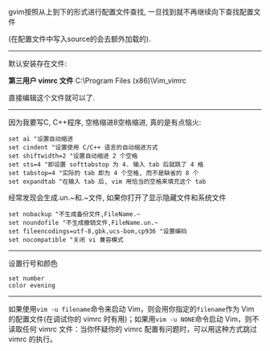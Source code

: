 gvim按照从上到下的形式进行配置文件查找, 一旦找到就不再继续向下查找配置文件

(在配置文件中写入source的会去额外加载的).

---

默认安装存在文件:

**第三用户 vimrc 文件** C:\Program Files (x86)\Vim\_vimrc

直接编辑这个文件就可以了.

---

因为我要写C, C++程序, 空格缩进8空格缩进, 真的是有点恼火:

```shell
set ai "设置自动缩进
set cindent "设置使用 C/C++ 语言的自动缩进方式
set shiftwidth=2 "设置自动缩进 2 个空格
set sts=4 "即设置 softtabstop 为 4. 输入 tab 后就跳了 4 格
set tabstop=4 "实际的 tab 即为 4 个空格, 而不是缺省的 8 个
set expandtab "在输入 tab 后, vim 用恰当的空格来填充这个 tab
```

经常发现会生成.un.~和.~文件, 如果你打开了显示隐藏文件和系统文件

```shell
set nobackup "不生成备份文件,FileName.~
set noundofile "不生成撤销文件,FileName.un.~
set fileencodings=utf-8,gbk,ucs-bom,cp936 "设置编码
set nocompatible "关闭 vi 兼容模式
```

---

设置行号和颜色

```shell
set number
color evening
```

---

如果使用`vim -u filename`命令来启动 Vim，则会用你指定的`filename`作为 Vim 的配置文件(在调试你的 vimrc 时有用)；如果用`vim -u NONE`命令启动 Vim，则不读取任何 vimrc 文件：当你怀疑你的 vimrc 配置有问题时，可以用这种方式跳过 vimrc 的执行。

